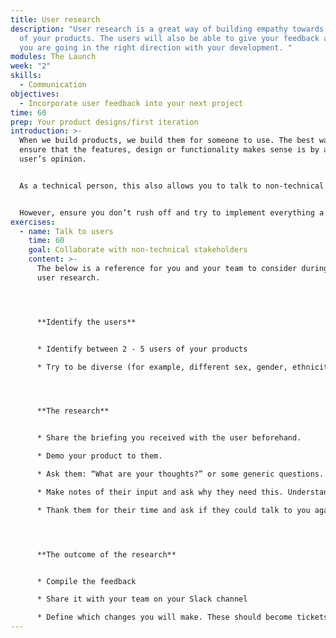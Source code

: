 ```yaml
---
title: User research
description: "User research is a great way of building empathy towards the users
  of your products. The users will also be able to give your feedback and ensure
  you are going in the right direction with your development. "
modules: The Launch
week: "2"
skills:
  - Communication
objectives:
  - Incorporate user feedback into your next project
time: 60
prep: Your product designs/first iteration
introduction: >-
  When we build products, we build them for someone to use. The best way to
  ensure that the features, design or functionality makes sense is by asking the
  user’s opinion.


  As a technical person, this also allows you to talk to non-technical people who understand the business, the process and the problem you are trying to solve.


  However, ensure you don’t rush off and try to implement everything a user tells you. You cannot solve all problems in a day, so use their input to amend anything going in the wrong direction and add new ideas to your backlog for future prioritisation.
exercises:
  - name: Talk to users
    time: 60
    goal: Collaborate with non-technical stakeholders
    content: >-
      The below is a reference for you and your team to consider during your
      user research.




      **Identify the users**


      * Identify between 2 - 5 users of your products

      * Try to be diverse (for example, different sex, gender, ethnicity, etc.) 




      **The research**


      * Share the briefing you received with the user beforehand.

      * Demo your product to them.

      * Ask them: “What are your thoughts?” or some generic questions. If you need to ask more questions, ensure they are open.

      * Make notes of their input and ask why they need this. Understanding the why will give you insight into what their problems are.

      * Thank them for their time and ask if they could talk to you again next week.




      **The outcome of the research**


      * Compile the feedback

      * Share it with your team on your Slack channel

      * Define which changes you will make. These should become tickets on your board. *(Remember: not every feedback has to be incorporated in your MVP)*
---
```

